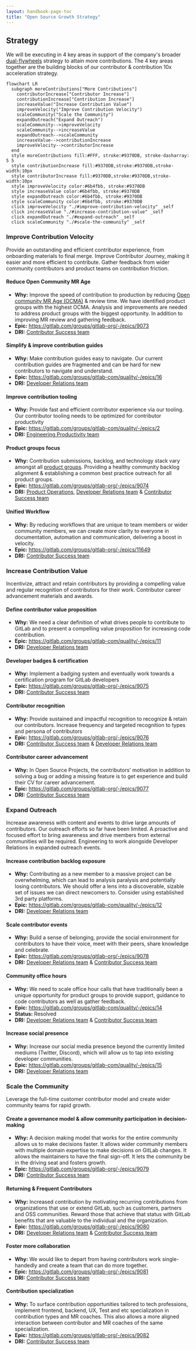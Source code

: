 ```yaml
---
layout: handbook-page-toc
title: "Open Source Growth Strategy"
---
```


## Strategy

We will be executing in 4 key areas in support of the company's broader [dual-flywheels](/company/strategy/#dual-flywheels) strategy to attain more contributions. The 4 key areas together are the building blocks of our contributor & contribution 10x acceleration strategy. 

```mermaid
flowchart LR
  subgraph moreContributions["More Contributions"]
    contributorIncrease["Contributor Increase"]
    contributionIncrease["Contribution Increase"]
    increaseValue("Increase Contribution Value")
    improveVelocity("Improve Contribution Velocity")
    scaleCommunity("Scale the Community")
    expandOutreach("Expand Outreach")
    scaleCommunity-->improveVelocity
    scaleCommunity-->increaseValue
    expandOutreach-->scaleCommunity
    increaseValue-->contributionIncrease
    improveVelocity-->contributorIncrease
  end
  style moreContributions fill:#FFF, stroke:#9370DB, stroke-dasharray: 5 5
  style contributionIncrease fill:#9370DB,stroke:#9370DB,stroke-width:10px
  style contributorIncrease fill:#9370DB,stroke:#9370DB,stroke-width:10px
  style improveVelocity color:#6b4fbb, stroke:#9370DB
  style increaseValue color:#6b4fbb, stroke:#9370DB
  style expandOutreach color:#6b4fbb, stroke:#9370DB
  style scaleCommunity color:#6b4fbb, stroke:#9370DB
  click improveVelocity "./#improve-contribution-velocity" _self
  click increaseValue "./#increase-contribution-value" _self
  click expandOutreach "./#expand-outreach" _self
  click scaleCommunity "./#scale-the-community" _self
 ```

### Improve Contribution Velocity

Provide an outstanding and efficient contributor experience, from onboarding materials to final merge. Improve Contributor Journey, making it easier and more efficient to contribute. Gather feedback from wider community contributors and product teams on contribution friction.

#### Reduce Open Community MR Age

* **Why:** Improve the speed of contribution to production by reducing [Open community MR Age (OCMA)](/handbook/marketing/developer-relations/performance-indicators/#open-community-mr-age) & review time. We have identified product groups with the highest OCMA. Analysis and improvements are needed to address product groups with the biggest opportunity. In addition to improving MR review and gathering feedback.  
* **Epic:** <https://gitlab.com/groups/gitlab-org/-/epics/9073>
* **DRI:** [Contributor Success team](/handbook/marketing/developer-relations/contributor-success/)

#### Simplify & improve contribution guides 

* **Why:** Make contribution guides easy to navigate. Our current contribution guides are fragmented and can be hard for new contributors to navigate and understand. 
* **Epic:** <https://gitlab.com/groups/gitlab-com/quality/-/epics/16>
* **DRI:** [Developer Relations team](/handbook/marketing/developer-relations/)

#### Improve contribution tooling

* **Why:** Provide fast and efficient contributor experience via our tooling. Our contributor tooling needs to be optimized for contributor productivity
* **Epic:** <https://gitlab.com/groups/gitlab-com/quality/-/epics/2>
* **DRI:** [Engineering Productivity team](/handbook/engineering/quality/engineering-productivity/)

#### Product groups focus

* **Why:** Contribution submissions, backlog, and technology stack vary amongst all [product groups](/company/team/structure/#product-groups). Providing a healthy community backlog alignment & establishing a common best practice outreach for all product groups.
* **Epic:** <https://gitlab.com/groups/gitlab-org/-/epics/9074>
* **DRI:** [Product Operations](/handbook/product/product-operations/), [Developer Relations team](/handbook/marketing/developer-relations/) & [Contributor Success team](/handbook/marketing/developer-relations/contributor-success/)

#### Unified Workflow

* **Why:** By reducing workflows that are unique to team members or wider community members, we can create more clarity to everyone in documentation, automation and communication, delivering a boost in velocity.
* **Epic:** <https://gitlab.com/groups/gitlab-org/-/epics/11649>
* **DRI:** [Contributor Success team](/handbook/marketing/developer-relations/contributor-success/)

### Increase Contribution Value

Incentivize, attract and retain contributors by providing a compelling value and regular recognition of contributors for their work. Contributor career advancement materials and awards.

#### Define contributor value proposition 

* **Why:** We need a clear definition of what drives people to contribute to GitLab and to present a compelling value proposition for increasing code contribution.
* **Epic:** <https://gitlab.com/groups/gitlab-com/quality/-/epics/11>
* **DRI:** [Developer Relations team](/handbook/marketing/developer-relations/)

#### Developer badges & certification 

* **Why:** Implement a badging system and eventually work towards a certification program for GitLab developers 
* **Epic:** <https://gitlab.com/groups/gitlab-org/-/epics/9075>
* **DRI:** [Contributor Success team](/handbook/marketing/developer-relations/contributor-success/)

#### Contributor recognition

* **Why:** Provide sustained and impactful recognition to recognize & retain our contributors. Increase frequency and targeted recognition to types and persona of contributors
* **Epic:** <https://gitlab.com/groups/gitlab-org/-/epics/9076>
* **DRI:** [Contributor Success team](/handbook/marketing/developer-relations/contributor-success/) & [Developer Relations team](/handbook/marketing/developer-relations/)

#### Contributor career advancement

* **Why:** In Open Source Projects, the contributors’ motivation in addition to solving a bug or adding a missing feature is to get experience and build their CV for career advancement. 
* **Epic:** <https://gitlab.com/groups/gitlab-org/-/epics/9077>
* **DRI:** [Contributor Success team](/handbook/marketing/developer-relations/contributor-success/)

### Expand Outreach

Increase awareness with content and events to drive large amounts of contributors. Our outreach efforts so far have been limited. A proactive and focused effort to bring awareness and drive members from external communities will be required. Engineering to work alongside Developer Relations in expanded outreach events.

#### Increase contribution backlog exposure

* **Why:**  Contributing as a new member to a massive project can be overwhelming, which can lead to analysis paralysis and potentially losing contributors. We should offer a lens into a discoverable, sizable set of issues we can direct newcomers to. Consider using established 3rd party platforms.
* **Epic:** <https://gitlab.com/groups/gitlab-com/quality/-/epics/12>
* **DRI:** [Developer Relations team](/handbook/marketing/developer-relations/)

#### Scale contributor events

* **Why:** Build a sense of belonging, provide the social environment for contributors to have their voice, meet with their peers, share knowledge and celebrate.
* **Epic:** <https://gitlab.com/groups/gitlab-org/-/epics/9078>
* **DRI:** [Developer Relations team](/handbook/marketing/developer-relations/) & [Contributor Success team](/handbook/marketing/developer-relations/contributor-success/)

#### Community office hours

* **Why:** We need to scale office hour calls that have traditionally been a unique opportunity for product groups to provide support, guidance to code contributors as well as gather feedback.
* **Epic:** <https://gitlab.com/groups/gitlab-com/quality/-/epics/14>
* **Status:** Resolved
* **DRI:** [Developer Relations team](/handbook/marketing/developer-relations/) & [Contributor Success team](/handbook/marketing/developer-relations/contributor-success/)

#### Increase social presence

* **Why:** Increase our social media presence beyond the currently limited mediums (Twitter, Discord), which will allow us to tap into existing developer communities.  
* **Epic:** <https://gitlab.com/groups/gitlab-com/quality/-/epics/15>
* **DRI:** [Developer Relations team](/handbook/marketing/developer-relations/)

### Scale the Community

Leverage the full-time customer contributor model and create wider community teams for rapid growth.

#### Create a governance model & allow community participation in decision-making

* **Why:** A decision making model that works for the entire community allows us to make decisions faster. It allows wider community members with multiple domain expertise to make decisions on GitLab changes. It allows the maintainers to have the final sign-off. It lets the community be in the driving seat and fosters growth.
* **Epic:** <https://gitlab.com/groups/gitlab-org/-/epics/9079>
* **DRI:** [Contributor Success team](/handbook/marketing/developer-relations/contributor-success/)

#### Returning & Frequent Contributors

* **Why:** Increased contribution by motivating recurring contributions from organizations that use or extend GitLab, such as customers, partners and OSS communities. Reward those that achieve that status with GitLab benefits that are valuable to the individual and the organization.
* **Epic:** <https://gitlab.com/groups/gitlab-org/-/epics/9080>
* **DRI:** [Developer Relations team](/handbook/marketing/developer-relations/) & [Contributor Success team](/handbook/marketing/developer-relations/contributor-success/)

#### Foster more collaboration

* **Why:** We would like to depart from having contributors work single-handedly and create a team that can do more together.
* **Epic:** <https://gitlab.com/groups/gitlab-org/-/epics/9081>
* **DRI:** [Contributor Success team](/handbook/marketing/developer-relations/contributor-success/)

#### Contribution specialization

* **Why:** To surface contribution opportunities tailored to tech professions, implement frontend, backend, UX, Test and etc specialization in contribution types and MR coaches. This also allows a more aligned interaction between contributor and MR coaches of the same specialization.
* **Epic:** <https://gitlab.com/groups/gitlab-org/-/epics/9082>
* **DRI:** [Contributor Success team](/handbook/marketing/developer-relations/contributor-success/)